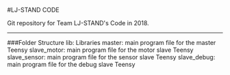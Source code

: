 #LJ-STAND CODE

Git repository for Team LJ-STAND's Code in 2018.

------------------------------------------------

###Folder Structure
lib: Libraries
master: main program file for the master Teensy
slave_motor: main program file for the motor slave Teensy
slave_sensor: main program file for the sensor slave Teensy
slave_debug: main program file for the debug slave Teensy
